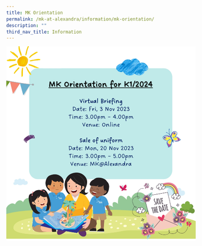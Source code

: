 ```yaml
---
title: MK Orientation
permalink: /mk-at-alexandra/information/mk-orientation/
description: ""
third_nav_title: Information
---
```

![](/images/MK/mk%20orientation%20k1%202024.png)